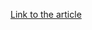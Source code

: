 [Link to the article](https://zdnet.com/article/fbi-says-an-iranian-hacking-group-is-attacking-f5-networking-devices/)

